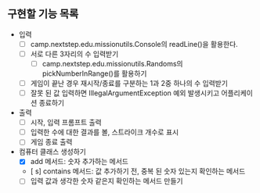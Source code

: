## 구현할 기능 목록
- 입력
  - [ ] camp.nextstep.edu.missionutils.Console의 readLine()을 활용한다.
  - [ ] 서로 다른 3자리의 수 입력받기
    - [ ] camp.nextstep.edu.missionutils.Randoms의 pickNumberInRange()를 활용하기
  - [ ] 게임이 끝난 경우 재시작/종료를 구분하는 1과 2중 하나의 수 입력받기
  - [ ] 잘못 된 값 입력하면 IllegalArgumentException 예외 발생시키고 어플리케이션 종료하기
- 출력 
  - [ ] 시작, 입력 프롬프트 출력
  - [ ] 입력한 수에 대한 결과를 볼, 스트라이크 개수로 표시
  - [ ] 게임 종료 출력
- 컴퓨터 클래스 생성하기
  - [x] add 메서드: 숫자 추가하는 메서드
  - [ s] contains 메서드: 값 추가하기 전, 중복 된 숫자 있는지 확인하는 메서드
  - [ ] 입력 값과 생각한 숫자 같은지 확인하는 메서드 만들기
